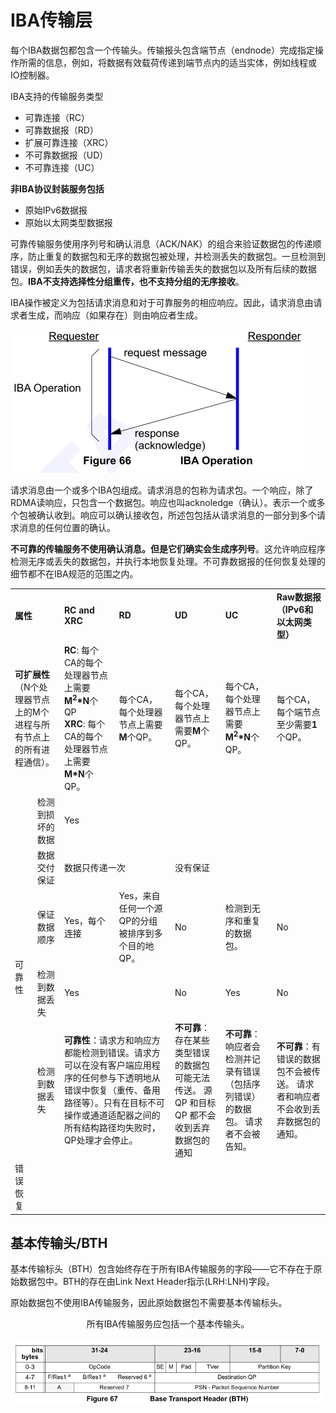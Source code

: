 # IBA传输层

每个IBA数据包都包含一个传输头。传输报头包含端节点（endnode）完成指定操作所需的信息，例如，将数据有效载荷传递到端节点内的适当实体，例如线程或IO控制器。

IBA支持的传输服务类型

* 可靠连接（RC）
* 可靠数据报（RD）
* 扩展可靠连接（XRC）
* 不可靠数据报（UD）
* 不可靠连接（UC）

**非IBA协议封装服务包括**

* 原始IPv6数据报
* 原始以太网类型数据报

可靠传输服务使用序列号和确认消息（ACK/NAK）的组合来验证数据包的传递顺序，防止重复的数据包和无序的数据包被处理，并检测丢失的数据包。一旦检测到错误，例如丢失的数据包，请求者将重新传输丢失的数据包以及所有后续的数据包。**IBA不支持选择性分组重传，也不支持分组的无序接收**。

IBA操作被定义为包括请求消息和对于可靠服务的相应响应。因此，请求消息由请求者生成，而响应（如果存在）则由响应者生成。

![image-20230717141928686](image/IBA%E4%BC%A0%E8%BE%93%E5%B1%82/image-20230717141928686.png#pic_center)

请求消息由一个或多个IBA包组成。请求消息的包称为请求包。一个响应，除了RDMA读响应，只包含一个数据包。响应也叫acknoledge（确认）。表示一个或多个包被确认收到。响应可以确认接收包，所述包包括从请求消息的一部分到多个请求消息的任何位置的确认。

**不可靠的传输服务不使用确认消息。但是它们确实会生成序列号**。这允许响应程序检测无序或丢失的数据包，并执行本地恢复处理。不可靠数据报的任何恢复处理的细节都不在IBA规范的范围之内。





<table>
    <tr>
        <td colspan="2"><b>属性</b></td>
        <td><b>RC and XRC</b></td>
        <td><b>RD</b></td>
        <td><b>UD</b></td>
        <td><b>UC</b></td>
        <td><b>Raw数据报（IPv6和以太网类型）</b></td>
    </tr>
    <tr>
        <td colspan="2"><b>可扩展性</b>（N个处理器节点上的M个进程与所有节点上的所有进程通信）。</td>
        <td><b>RC</b>: 每个CA的每个处理器节点上需要<b>M<sup>2</sup>*N</b>个QP<br /><b>XRC</b>: 每个CA的每个处理器节点上需要<b>M*N</b>个QP。 </td>
        <td>每个CA，每个处理器节点上需要<b>M</b>个QP。</td>
        <td>每个CA，每个处理器节点上需要<b>M</b>个QP。</td>
        <td>每个CA，每个处理器节点上需要<b>M<sup>2</sup>*N</b>个QP。</td>
        <td>每个CA，每个端节点至少需要<b>1</b>个QP。</td>
    </tr>
    <tr>
        <td rowspan="5">可靠性</td>
        <td>检测到损坏的数据</td>
        <td colspan="5">Yes</td>
	<tr>
    	<td>数据交付保证</td>
        <td colspan="2">数据只传递一次</td>
        <td colspan="3">没有保证</td>
    </tr>
    <tr>
        <td>保证数据顺序</td>
        <td>Yes，每个连接</td>
        <td>Yes，来自任何一个源QP的分组被排序到多个目的地QP。</td>
        <td>No</td>
        <td>检测到无序和重复的数据包。</td>
        <td>No</td>
    </tr>
    <tr>
    	<td>检测到数据丢失</td>
        <td colspan="2">Yes</td>
        <td>No</td>
        <td>Yes</td>
        <td>No</td>
    </tr>
    <tr>
        <td>检测到数据丢失</td>
        <td colspan="2"><b>可靠性</b>：请求方和响应方都能检测到错误。请求方可以在没有客户端应用程序的任何参与下透明地从错误中恢复（重传、备用路径等）。只有在目标不可操作或通道适配器之间的所有结构路径均失败时，QP处理才会停止。</td>
        <td><b>不可靠</b>： 存在某些类型错误的数据包可能无法传送。 源 QP 和目标 QP 都不会收到丢弃数据包的通知</td>
        <td><b>不可靠</b>：响应者会检测并记录有错误（包括序列错误）的数据包。 请求者不会被告知。</td>
        <td><b>不可靠</b>：有错误的数据包不会被传送。 请求者和响应者不会收到丢弃数据包的通知。</td>
    </tr>
    <tr>
        <td>错误恢复</td>
    </tr>
</table>

## 基本传输头/BTH

基本传输标头（BTH）包含始终存在于所有IBA传输服务的字段——它不存在于原始数据包中。BTH的存在由Link Next Header指示(LRH:LNH)字段。

原始数据包不使用IBA传输服务，因此原始数据包不需要基本传输标头。

<center>所有IBA传输服务应包括一个基本传输头。</center>

![image-20230717151737131](image/IBA%E4%BC%A0%E8%BE%93%E5%B1%82/image-20230717151737131.png#pic_center)

